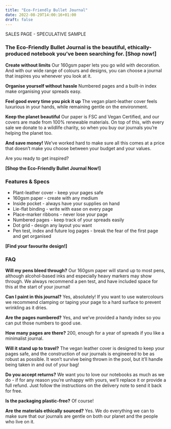 ```yaml
---
title: "Eco-Friendly Bullet Journal"
date: 2022-08-29T14:00:16+01:00
draft: false
---
```

SALES PAGE - SPECULATIVE SAMPLE

### The Eco-Friendly Bullet Journal is the beautiful, ethically-produced notebook you’ve been searching for. [Shop now!]

**Create without limits** 
Our 160gsm paper lets you go wild with decoration. And with our wide range of colours and designs, you can choose a journal that inspires you whenever you look at it.

**Organise yourself without hassle**
Numbered pages and a built-in index make organising your spreads easy. 

**Feel good every time you pick it up**
The vegan plant-leather cover feels luxurious in your hands, while remaining gentle on the environment. 

**Keep the planet beautiful**
Our paper is FSC and Vegan Certified, and our covers are made from 100% renewable materials. On top of this, with every sale we donate to a wildlife charity, so when you buy our journals you’re helping the planet too.

**And save money!**
We’ve worked hard to make sure all this comes at a price that doesn’t make you choose between your budget and your values. 

Are you ready to get inspired?

**[Shop the Eco-Friendly Bullet Journal Now!]**

### Features & Specs

- Plant-leather cover - keep your pages safe
- 160gsm paper - create with any medium
- Inside pocket - always have your supplies on hand
- Lie-flat binding - write with ease on every page
- Place-marker ribbons - never lose your page
- Numbered pages - keep track of your spreads easily
- Dot grid - design any layout you want
- Pen test, index and future log pages - break the fear of the first page and get organised

**[Find your favourite design!]**

### FAQ

**Will my pens bleed through?**
Our 160gsm paper will stand up to most pens, although alcohol-based inks and especially heavy markers may show through. We always recommend a pen test, and have included space for this at the start of your journal!

**Can I paint in this journal?**
Yes, absolutely! If you want to use watercolours we recommend clamping or taping your page to a hard surface to prevent wrinkling as it dries.

**Are the pages numbered?**
Yes, and we’ve provided a handy index so you can put those numbers to good use.

**How many pages are there?**
200, enough for a year of spreads if you like a minimalist journal.

**Will it stand up to travel?**
The vegan leather cover is designed to keep your pages safe, and the construction of our journals is engineered to be as robust as possible. It won’t survive being thrown in the pool, but it’ll handle being taken in and out of your bag!

**Do you accept returns?**
We want you to love our notebooks as much as we do - if for any reason you’re unhappy with yours, we’ll replace it or provide a full refund. Just follow the instructions on the delivery note to send it back for free.

**Is the packaging plastic-free?**
Of course!

**Are the materials ethically sourced?**
Yes. We do everything we can to make sure that our journals are gentle on both our planet and the people who live on it.